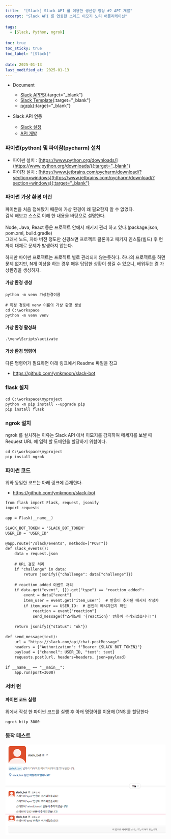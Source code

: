 ```yaml
---
title:  "[Slack] Slack API 를 이용한 생산성 향상 #2 API 개발"
excerpt: "Slack API 를 연동한 스레드 이모지 노티 어플리케이션"

tags:
  - [Slack, Python, ngrok]

toc: true
toc_sticky: true
toc_label: "[Slack]"
 
date: 2025-01-13
last_modified_at: 2025-01-13
---
```


- Document
  - [Slack APPS](https://api.slack.com/apps	){:target="_blank"}
  - [Slack Template](https://api.slack.com/samples ){:target="_blank"}
  - [ngrok](https://ngrok.com/ ){:target="_blank"}

- Slack API 연동
  - [Slack 설정](https://ymkmoon.github.io/Java-30-Recursion-Function/)
  - [API 개발](https://ymkmoon.github.io/ETC-05_Slack-Bot-02/)


### 파이썬(python) 및 파이참(pycharm) 설치

- 파이썬 설치 : [https://www.python.org/downloads/](https://www.python.org/downloads/){:target="_blank"}
- 파이참 설치 : [https://www.jetbrains.com/pycharm/download/?section=windows](https://www.jetbrains.com/pycharm/download/?section=windows){:target="_blank"}



### 파이썬 가상 환경 이란

파이썬을 처음 접해봤기 때문에 가상 환경이 왜 필요한지 알 수 없었다.<br/>
검색 해보고 스스로 이해 한 내용을 바탕으로 설명한다. <br/>
<br/>
Node, Java, React 등은 프로젝트 안에서 패키지 관리 하고 있다.(package.json, pom.xml, build.gradle)<br/>
그래서 노드, 자바 버전 정도만 신경쓰면 프로젝트 클론따고 패키지 인스톨(빌드) 후 런까지 대체로 문제가 발생하지 않는다.<br/>
<br/>
하지만 파이썬 프로젝트는 프로젝트 별로 관리되지 않는듯하다. 하나의 프로젝트를 하면 문제 없지만, N개 이상을 하는 경우 매우 답답한 상황이 생길 수 있으니, 배워두는 겸 가상환경을 생성하자.


#### 가상 환경 생성

```
python -m venv 가상환경이름

# 특정 경로에 venv 이름의 가상 환경 생성
cd C:\workspace
python -m venv venv
```

#### 가상 환경 활성화

```
.\venv\Scripts\activate
```

#### 가상 환경 명령어

다른 명령어가 필요하면 아래 링크에서 Readme 파일을 참고

- https://github.com/ymkmoon/slack-bot


### flask 설치

```
cd C:\workspace\myproject
python -m pip install --upgrade pip
pip install flask
```

### ngrok 설치

ngrok 를 설치하는 이유는 Slack API 에서 이모지를 감지하여 메세지를 보낼 
때 Request URL 에 입력 할 도메인을 할당하기 위함이다.

```
cd C:\workspace\myproject
pip install ngrok
```



### 파이썬 코드

위와 동일한 코드는 아래 링크에 존재한다.

- https://github.com/ymkmoon/slack-bot

```
from flask import Flask, request, jsonify
import requests

app = Flask(__name__)

SLACK_BOT_TOKEN = 'SLACK_BOT_TOKEN'
USER_ID = 'USER_ID' 

@app.route("/slack/events", methods=["POST"])
def slack_events():
    data = request.json

    # URL 검증 처리
    if "challenge" in data:
        return jsonify({"challenge": data["challenge"]})

    # reaction_added 이벤트 처리
    if data.get("event", {}).get("type") == "reaction_added":
        event = data["event"]
        item_user = event.get("item_user")  # 반응이 추가된 메시지 작성자
        if item_user == USER_ID:  # 본인의 메시지인지 확인
            reaction = event["reaction"]
            send_message(f"스레드에 '{reaction}' 반응이 추가되었습니다!")

    return jsonify({"status": "ok"})

def send_message(text):
    url = "https://slack.com/api/chat.postMessage"
    headers = {"Authorization": f"Bearer {SLACK_BOT_TOKEN}"}
    payload = {"channel": USER_ID, "text": text}
    requests.post(url, headers=headers, json=payload)

if __name__ == "__main__":
    app.run(port=3000)
```

### 서버 런

#### 파이썬 코드 실행
위에서 작성 한 파이썬 코드를 실행 후 아래 명령어를 이용해 DNS 를 할당한다

```
ngrok http 3000
```


### 동작 테스트

![Slack Bot](/assets/image/etc/Slack_Bot_01.PNG)
